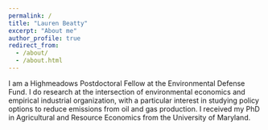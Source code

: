 ```yaml
---
permalink: /
title: "Lauren Beatty"
excerpt: "About me"
author_profile: true
redirect_from: 
  - /about/
  - /about.html
---
```


I am a Highmeadows Postdoctoral Fellow at the Environmental Defense Fund.  I do research at the intersection of environmental economics and empirical industrial organization, with a particular interest in studying policy options to reduce emissions from oil and gas production.  I received my PhD in Agricultural and Resource Economics from the University of Maryland.
